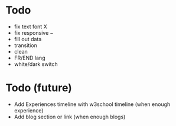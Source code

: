 # Todo
- fix text font X
- fix responsive ~
- fill out data
- transition
- clean
- FR/END lang
- white/dark switch

# Todo (future)

- Add Experiences timeline with w3school timeline (when enough experience)
- Add blog section or link (when enough blogs)